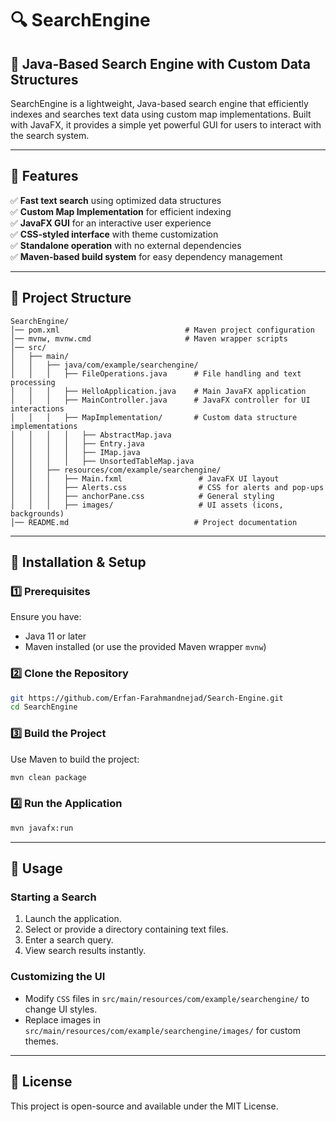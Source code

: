 # 🔍 SearchEngine

## 🚀 Java-Based Search Engine with Custom Data Structures
SearchEngine is a lightweight, Java-based search engine that efficiently indexes and searches text data using custom map implementations. Built with JavaFX, it provides a simple yet powerful GUI for users to interact with the search system.

---

## 🌟 Features
✅ **Fast text search** using optimized data structures  
✅ **Custom Map Implementation** for efficient indexing  
✅ **JavaFX GUI** for an interactive user experience  
✅ **CSS-styled interface** with theme customization  
✅ **Standalone operation** with no external dependencies  
✅ **Maven-based build system** for easy dependency management  

---

## 📁 Project Structure
```
SearchEngine/
│── pom.xml                            # Maven project configuration
│── mvnw, mvnw.cmd                     # Maven wrapper scripts
│── src/
│   ├── main/
│   │   ├── java/com/example/searchengine/
│   │   │   ├── FileOperations.java      # File handling and text processing
│   │   │   ├── HelloApplication.java    # Main JavaFX application
│   │   │   ├── MainController.java      # JavaFX controller for UI interactions
│   │   │   ├── MapImplementation/       # Custom data structure implementations
│   │   │   │   ├── AbstractMap.java
│   │   │   │   ├── Entry.java
│   │   │   │   ├── IMap.java
│   │   │   │   ├── UnsortedTableMap.java
│   │   ├── resources/com/example/searchengine/
│   │   │   ├── Main.fxml                 # JavaFX UI layout
│   │   │   ├── Alerts.css                # CSS for alerts and pop-ups
│   │   │   ├── anchorPane.css            # General styling
│   │   │   ├── images/                   # UI assets (icons, backgrounds)
│── README.md                            # Project documentation
```

---

## 🔧 Installation & Setup

### **1️⃣ Prerequisites**
Ensure you have:
- Java 11 or later
- Maven installed (or use the provided Maven wrapper `mvnw`)

### **2️⃣ Clone the Repository**
```bash
git https://github.com/Erfan-Farahmandnejad/Search-Engine.git
cd SearchEngine
```

### **3️⃣ Build the Project**
Use Maven to build the project:
```bash
mvn clean package
```

### **4️⃣ Run the Application**
```bash
mvn javafx:run
```

---

## 📌 Usage

### **Starting a Search**
1. Launch the application.
2. Select or provide a directory containing text files.
3. Enter a search query.
4. View search results instantly.

### **Customizing the UI**
- Modify `CSS` files in `src/main/resources/com/example/searchengine/` to change UI styles.
- Replace images in `src/main/resources/com/example/searchengine/images/` for custom themes.

---

## 📜 License
This project is open-source and available under the MIT License.

